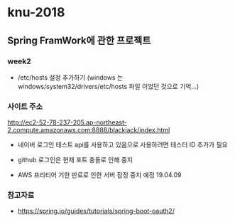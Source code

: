 # knu-2018
Spring FramWork에 관한 프로젝트 
---
### week2
* /etc/hosts 설정 추가하기 (windows 는 windows/system32/drivers/etc/hosts 파일 이었던 것으로 기억...)
### 사이트 주소

http://ec2-52-78-237-205.ap-northeast-2.compute.amazonaws.com:8888/blackjack/index.html
- 네이버 로그인 테스트 api를 사용하고 있음으로 사용하려면 테스터 ID 추가가 필요
- github 로그인은 현재 포트 충돌로 인해 중지

- AWS 프리티어 기한 만료로 인한 서버 잠정 중지 예정 19.04.09
### 참고자료
* https://spring.io/guides/tutorials/spring-boot-oauth2/
